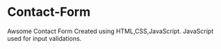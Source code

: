 # Contact-Form

Awsome Contact Form Created using HTML,CSS,JavaScript.
JavaScript used for input validations. 
